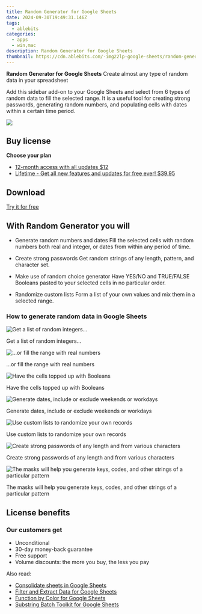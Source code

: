 ```yaml
---
title: Random Generator for Google Sheets
date: 2024-09-30T19:49:31.146Z
tags: 
  - ablebits
categories: 
  - apps
  - win,mac
description: Random Generator for Google Sheets
thumbnail: https://cdn.ablebits.com/-img22lp-google-sheets/random-generator/random-integers.png
---
```


**Random Generator for Google Sheets**
Create almost any type of random data in your spreadsheet

Add this sidebar add-on to your Google Sheets and select from 6 types of random data to fill the selected range. It is a useful tool for creating strong passwords, generating random numbers, and populating cells with dates within a certain time period.

![](https://cdn.ablebits.com/-img22lp-google-sheets/random-generator/header-cover.webp)

## Buy license

**Choose your plan**

- [12-month access with all updates $12](https://secure.2checkout.com/order/checkout.php?PRODS=4721361&QTY=1&AFFILIATE=108875&CART=1&CARD=2&DESIGN_TYPE=2&SHORT_FORM=1&COUPON=TrSbrExp-MnrAdns-01&CLEAN_CART=ALL&SRC=website)
- [Lifetime - Get all new features and updates for free ever! $39.95](https://secure.2checkout.com/order/checkout.php?PRODS=4729660&QTY=1&AFFILIATE=108875&CART=1&CARD=2&DESIGN_TYPE=2&SHORT_FORM=1&CLEAN_CART=ALL&SRC=website)

## Download

[Try it for free](https://workspace.google.com/marketplace/app/random_generator/363517517289)

## With Random Generator you will

-   Generate random numbers and dates Fill the selected сells with random numbers both real and integer, or dates from within any period of time.
-   Create strong passwords Get random strings of any length, pattern, and character set.

-   Make use of random choice generator Have YES/NO and TRUE/FALSE Booleans pasted to your selected cells in no particular order.
-   Randomize custom lists Form a list of your own values and mix them in a selected range.

### How to generate random data in Google Sheets

 ![Get a list of random integers…](https://cdn.ablebits.com/-img22lp-google-sheets/random-generator/random-integers.png)

Get a list of random integers…

 ![…or fill the range with real numbers](https://cdn.ablebits.com/-img22lp-google-sheets/random-generator/random-number-generator.png)

…or fill the range with real numbers

 ![Have the cells topped up with Booleans](https://cdn.ablebits.com/-img22lp-google-sheets/random-generator/generate-booleans.png)

Have the cells topped up with Booleans

 ![Generate dates, include or exclude weekends or workdays](https://cdn.ablebits.com/-img22lp-google-sheets/random-generator/random-date-generator.png)

Generate dates, include or exclude weekends or workdays

 ![Use custom lists to randomize your own records](https://cdn.ablebits.com/-img22lp-google-sheets/random-generator/use-custom-list.png)

Use custom lists to randomize your own records

 ![Create strong passwords of any length and from various characters](https://cdn.ablebits.com/-img22lp-google-sheets/random-generator/random-password-generator.png)

Create strong passwords of any length and from various characters

 ![The masks will help you generate keys, codes, and other strings of a particular pattern](https://cdn.ablebits.com/-img22lp-google-sheets/random-generator/random-string-generator.png)

The masks will help you generate keys, codes, and other strings of a particular pattern

## License benefits

### Our customers get

- Unconditional
- 30-day money-back guarantee
- Free support
- Volume discounts: the more you buy, the less you pay 

<ins class="adsbygoogle"
      style="display:block"
      data-ad-client="ca-pub-7571918770474297"
      data-ad-slot="8358498916"
      data-ad-format="auto"
      data-full-width-responsive="true"></ins>

<span class="atpl-alsoreadstyle">Also read:</span>
<div><ul>
<li><a href="https://tools.techidaily.com/ablebits/google-sheets-add-ons-consolidate-sheets/"><u>Consolidate sheets in Google Sheets</u></a></li>
<li><a href="https://tools.techidaily.com/ablebits/google-sheets-add-ons-filter-extract-data/"><u>Filter and Extract Data for Google Sheets</u></a></li>
<li><a href="https://tools.techidaily.com/ablebits/google-sheets-add-ons-count-colored-cells/"><u>Function by Color for Google Sheets</u></a></li>
<li><a href="https://tools.techidaily.com/ablebits/google-sheets-add-ons-find-manage-substrings/"><u>Substring Batch Toolkit for Google Sheets</u></a></li>
</ul></div>

